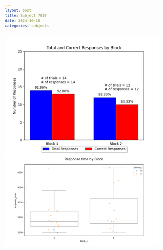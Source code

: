 ```yaml
---
layout: post
title: Subject 7019
date: 2024-10-18
categories: subjects
---
```


![](data/7019/run-15/7019_ATS_responses.png)
![](data/7019/run-15/7019_ATS_rt.png)
